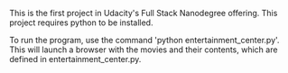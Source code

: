 This is the first project in Udacity's Full Stack Nanodegree offering. This project requires python to be installed.

To run the program, use the command 'python entertainment_center.py'. This will launch a browser with the movies and their contents, which
are defined in entertainment_center.py.